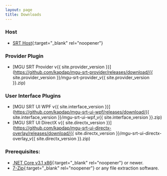 ```yaml
---
layout: page
title: Downloads
---
```

### Host

* [SRT Host](https://www.neonblu.com/SRT/){:target="_blank" rel="noopener"}

### Provider Plugin

* [MGU SRT Provider v{{ site.provider_version }}](https://github.com/kapdap/mgu-srt-provider/releases/download/{{ site.provider_version }}/mgu-srt-provider_v{{ site.provider_version }}.zip)

### User Interface Plugins

* [MGU SRT UI WPF v{{ site.interface_version }}](https://github.com/kapdap/mgu-srt-ui-wpf/releases/download/{{ site.interface_version }}/mgu-srt-ui-wpf_v{{ site.interface_version }}.zip)
* [MGU SRT UI DirectX v{{ site.directx_version }}](https://github.com/kapdap/mgu-srt-ui-directx-overlay/releases/download/{{ site.directx_version }}/mgu-srt-ui-directx-overlay_v{{ site.directx_version }}.zip)

### Prerequisites:

* [.NET Core v3.1 x86](https://dotnet.microsoft.com/download/dotnet-core/current/runtime){:target="_blank" rel="noopener"} or newer.
* [7-Zip](https://www.7-zip.org/){:target="_blank" rel="noopener"} or any file extraction software.

